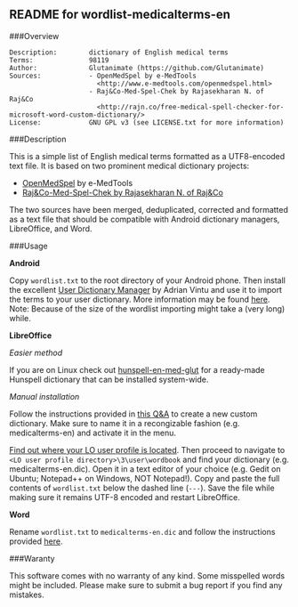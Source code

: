 ## README for wordlist-medicalterms-en


###Overview

    Description:        dictionary of English medical terms
    Terms:              98119
    Author:             Glutanimate (https://github.com/Glutanimate)
    Sources:            - OpenMedSpel by e-MedTools 
                          <http://www.e-medtools.com/openmedspel.html>
                        - Raj&Co-Med-Spel-Chek by Rajasekharan N. of Raj&Co
                          <http://rajn.co/free-medical-spell-checker-for-microsoft-word-custom-dictionary/>
    License:            GNU GPL v3 (see LICENSE.txt for more information)


###Description

This is a simple list of English medical terms formatted as a UTF8-encoded text file. It is based on two prominent medical dictionary projects:

 - [OpenMedSpel](http://www.e-medtools.com/openmedspel.html) by e-MedTools
 - [Raj&Co-Med-Spel-Chek by Rajasekharan N. of Raj&Co](http://rajn.co/free-medical-spell-checker-for-microsoft-word-custom-dictionary/)
 
The two sources have been merged, deduplicated, corrected and formatted as a text file that should be compatible with Android dictionary managers, LibreOffice, and Word.


###Usage

**Android**

Copy `wordlist.txt` to the root directory of your Android phone. Then install the excellent [User Dictionary Manager](https://play.google.com/store/apps/details?id=com.usr.dict.mgr) by Adrian Vintu and use it to import the terms to your user dictionary. More information may be found [here](http://udm.adrianvintu.com/). Note: Because of the size of the wordlist importing might take a (very long) while.

**LibreOffice**

*Easier method*

If you are on Linux check out [hunspell-en-med-glut](https://github.com/Glutanimate/hunspell-en-med-glut) for a ready-made Hunspell dictionary that can be installed system-wide.

*Manual installation*

Follow the instructions provided in [this Q&A](http://ask.libreoffice.org/en/question/11170/create-basic-english-dictionary/?answer=11187#post-id-11187) to create a new custom dictionary. Make sure to name it in a recongizable fashion (e.g. medicalterms-en) and activate it in the menu. 

[Find out where your LO user profile is located](https://wiki.documentfoundation.org/UserProfile#User_profile_location). Then proceed to navigate to `<LO user profile directory>\3\user\wordbook` and find your dictionary (e.g. medicalterms-en.dic). Open it in a text editor of your choice (e.g. Gedit on Ubuntu; Notepad++ on Windows, NOT Notepad!). Copy and paste the full contents of `wordlist.txt` below the dashed line (`---`). Save the file while making sure it remains UTF-8 encoded and restart LibreOffice.

**Word**

Rename `wordlist.txt` to `medicalterms-en.dic` and follow the instructions provided [here](http://support.microsoft.com/kb/322198).


###Waranty

This software comes with no warranty of any kind. Some misspelled words might be included. Please make sure to submit a bug report if you find any mistakes.
